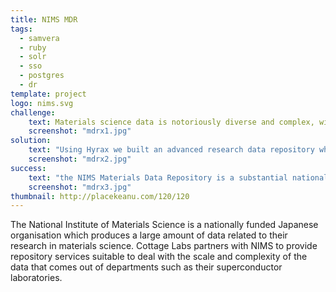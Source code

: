 ```yaml
---
title: NIMS MDR
tags:
  - samvera
  - ruby
  - solr
  - sso
  - postgres
  - dr
template: project
logo: nims.svg
challenge:
    text: Materials science data is notoriously diverse and complex, with data coming from a number of machines in a number of formats.  NIMS wanted to build a digital repository to make their research available, and to describe it in sufficient detail to give it value for reuse.
    screenshot: "mdrx1.jpg"
solution:
    text: "Using Hyrax we built an advanced research data repository which supported the large and complex data models required to represent the data being archived. We also worked with materials science vocabularies to enhance discovery, and we integrated with a variety of internal systems including persistent identification systems and authentication. We continue to partner with NIMS to provide ongoing support and development to this critical platform."
    screenshot: "mdrx2.jpg"
success:
    text: "the NIMS Materials Data Repository is a substantial national-level archive of cutting edge research data, and forms the backbone of a number of further projects looking to extract the most value from the contents."
    screenshot: "mdrx3.jpg"
thumbnail: http://placekeanu.com/120/120
---
```


The National Institute of Materials Science is a nationally funded Japanese organisation which produces a large amount of data related to their research in materials science.  Cottage Labs partners with NIMS to provide repository services suitable to deal with the scale and complexity of the data that comes out of departments such as their superconductor laboratories.